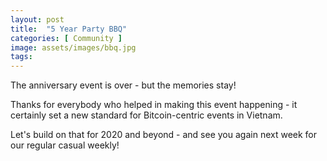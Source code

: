 ```yaml
---
layout: post
title:  "5 Year Party BBQ"
categories: [ Community ]
image: assets/images/bbq.jpg
tags: 
---
```

The anniversary event is over - but the memories stay!

Thanks for everybody who helped in making this event happening - it certainly set a new standard for Bitcoin-centric events in Vietnam.

Let's build on that for 2020 and beyond - and see you again next week for our regular casual weekly!